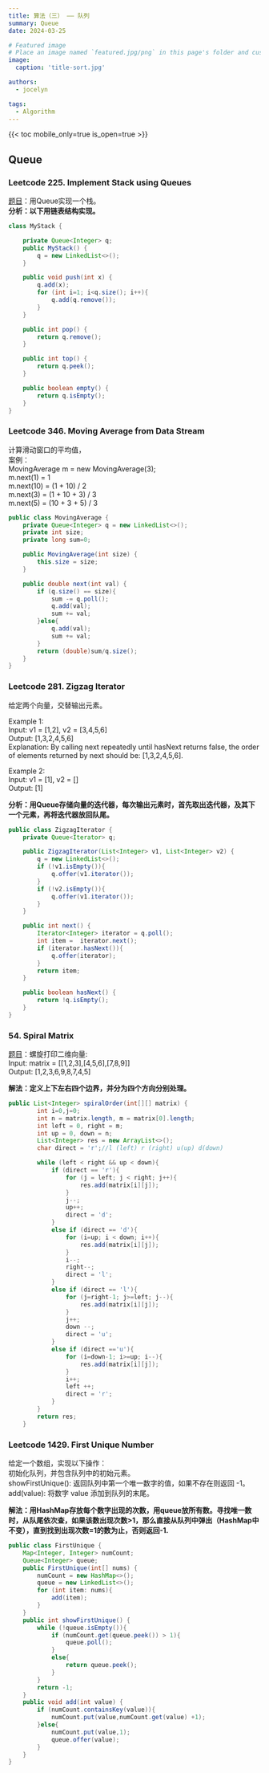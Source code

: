 ```yaml
---
title: 算法（三） —— 队列
summary: Queue
date: 2024-03-25

# Featured image
# Place an image named `featured.jpg/png` in this page's folder and customize its options here.
image:
  caption: 'title-sort.jpg'

authors:
  - jocelyn

tags:
  - Algorithm
---
```



{{< toc mobile_only=true is_open=true >}}


## Queue


### Leetcode 225. Implement Stack using Queues

[题目](https://leetcode.com/problems/implement-stack-using-queues/)：用Queue实现一个栈。<br> **分析：以下用链表结构实现。**
```java
class MyStack {

    private Queue<Integer> q;
    public MyStack() {
        q = new LinkedList<>();
    }

    public void push(int x) {
        q.add(x);
        for (int i=1; i<q.size(); i++){
            q.add(q.remove());
        }
    }

    public int pop() {
        return q.remove();
    }

    public int top() {
        return q.peek();
    }

    public boolean empty() {
        return q.isEmpty();
    }
}

```
### Leetcode 346. Moving Average from Data Stream
计算滑动窗口的平均值，<br>案例：<br>MovingAverage m = new MovingAverage(3);<br>
m.next(1) = 1<br>
m.next(10) = (1 + 10) / 2<br>
m.next(3) = (1 + 10 + 3) / 3<br>
m.next(5) = (10 + 3 + 5) / 3<br>
```java
public class MovingAverage {
    private Queue<Integer> q = new LinkedList<>();
    private int size;
    private long sum=0;

    public MovingAverage(int size) {
        this.size = size;
    }

    public double next(int val) {
        if (q.size() == size){
            sum -= q.poll();
            q.add(val);
            sum += val;
        }else{
            q.add(val);
            sum += val;
        }
        return (double)sum/q.size();
    }
}
```

### Leetcode 281. Zigzag Iterator
给定两个向量，交替输出元素。

Example 1:<br>
Input: v1 = [1,2], v2 = [3,4,5,6]<br>
Output: [1,3,2,4,5,6]<br>
Explanation: By calling next repeatedly until hasNext returns false, the order of elements returned by next should be: [1,3,2,4,5,6].

Example 2:<br>
Input: v1 = [1], v2 = []<br>
Output: [1]<br>

**分析：用Queue存储向量的迭代器，每次输出元素时，首先取出迭代器，及其下一个元素，再将迭代器放回队尾。**

```java
public class ZigzagIterator {
    private Queue<Iterator> q;

    public ZigzagIterator(List<Integer> v1, List<Integer> v2) {
        q = new LinkedList<>();
        if (!v1.isEmpty()){
            q.offer(v1.iterator());
        }
        if (!v2.isEmpty()){
            q.offer(v1.iterator());
        }
    }

    public int next() {
        Iterator<Integer> iterator = q.poll();
        int item =  iterator.next();
        if (iterator.hasNext()){
            q.offer(iterator);
        }
        return item;
    }

    public boolean hasNext() {
        return !q.isEmpty();
    }
}
```

### 54. Spiral Matrix
[题目](https://leetcode.com/problems/spiral-matrix/description/)：螺旋打印二维向量:<br>
Input: matrix = [[1,2,3],[4,5,6],[7,8,9]]<br>
Output: [1,2,3,6,9,8,7,4,5]

**解法：定义上下左右四个边界，并分为四个方向分别处理。**
```java
public List<Integer> spiralOrder(int[][] matrix) {
        int i=0,j=0;
        int n = matrix.length, m = matrix[0].length;
        int left = 0, right = m;
        int up = 0, down = n;
        List<Integer> res = new ArrayList<>();
        char direct = 'r';//l (left) r (right) u(up) d(down)

        while (left < right && up < down){
            if (direct == 'r'){
                for (j = left; j < right; j++){
                    res.add(matrix[i][j]);
                }
                j--;
                up++;
                direct = 'd';
            }
            else if (direct == 'd'){
                for (i=up; i < down; i++){
                    res.add(matrix[i][j]);
                }
                i--;
                right--;
                direct = 'l';
            }
            else if (direct == 'l'){
                for (j=right-1; j>=left; j--){
                    res.add(matrix[i][j]);
                }
                j++;
                down --;
                direct = 'u';
            }
            else if (direct =='u'){
                for (i=down-1; i>=up; i--){
                    res.add(matrix[i][j]);
                }
                i++;
                left ++;
                direct = 'r';
            }
        }
        return res;
    }
```

### Leetcode 1429. First Unique Number
给定一个数组，实现以下操作：
<br>初始化队列，并包含队列中的初始元素。<br>
showFirstUnique(): 返回队列中第一个唯一数字的值，如果不存在则返回 -1。
<br>add(value): 将数字 value 添加到队列的末尾。

**解法：用HashMap存放每个数字出现的次数，用queue放所有数。寻找唯一数时，从队尾依次查，如果该数出现次数>1，那么直接从队列中弹出（HashMap中不变），直到找到出现次数=1的数为止，否则返回-1.**
```java
public class FirstUnique {
    Map<Integer, Integer> numCount;
    Queue<Integer> queue;
    public FirstUnique(int[] nums) {
        numCount = new HashMap<>();
        queue = new LinkedList<>();
        for (int item: nums){
            add(item);
        }
    }
    public int showFirstUnique() {
        while (!queue.isEmpty()){
            if (numCount.get(queue.peek()) > 1){
                queue.poll();
            }
            else{
                return queue.peek();
            }
        }
        return -1;
    }
    public void add(int value) {
        if (numCount.containsKey(value)){
            numCount.put(value,numCount.get(value) +1);
        }else{
            numCount.put(value,1);
            queue.offer(value);
        }
    }
}

```